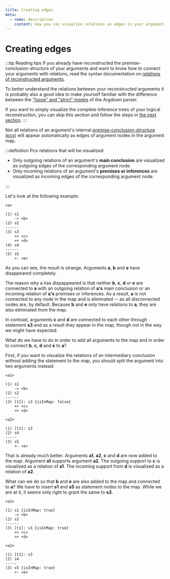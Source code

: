 ```yaml
---
title: Creating edges
meta:
  - name: description
    content: How you can visualize relations as edges in your argument map.
---
```


# Creating edges

:::tip Reading tips
If you already have reconstructed the premise-conclusion-structure of your arguments and want to know how to connect your arguments with relations, read the syntax documentation on [relations of reconstructed arguments](/syntax/#relations-of-reconstructed-arguments).

To better understand the relations between your reconstructed arguments it is probably also a good idea to make yourself familiar with the difference between the ["loose" and "strict" modes](/syntax/#relations-between-statements) of the Argdown parser.

If you want to simply visualize the _complete_ inference trees of your logical reconstruction, you can skip this section and follow the steps in [the next section](/guide/creating-oldschool-argument-maps-and-inference-trees.html).
:::

Not all relations of an argument's internal [premise-conclusion-structure (pcs)](/syntax/#premise-conclusion-structures) will appear automatically as edges of argument nodes in the argument map.

:::definition Pcs-relations that will be visualized

- Only outgoing relations of an argument's **main conclusion** are visualized as outgoing edges of the corresponding argument node.
- Only incoming relations of an argument's **premises or inferences** are visualized as incoming edges of the corresponding argument node.

:::

Let's look at the following example:

```argdown
<a>

(1) s1
    -> <b>
(2) s2
------
(3) s3
    +> <c>
    <+ <d>
(4) s4
------
(5) s5
    <- <e>
```

As you can see, the result is strange. Arguments **a**, **b** and **e** have disappeared completely.

The reason why a has dispappeared is that neither **b**, **c**, **d** or **e** are connected to **a** with an outgoing relation of **a's** main conclusion or an incoming relation of **a's** premises or inferences. As a result, **a** is not connected to any node in the map and is eliminated -- as all disconnected nodes are, by default. Because **b** and **e** only have relations to **a**, they are also eliminated from the map.

In contrast, arguments **c** and **d** are connected to each other through statement **s3** and as a result they appear in the map, though not in the way we might have expected.

What do we have to do in order to add all arguments to the map and in order to connect **b**, **c**, **d** and **e** to **a**?

First, if you want to visualize the relations of an intermediary conclusion without adding the statement to the map, you should split the argument into two arguments instead:

```argdown
<a1>

(1) s1
    -> <b>
(2) s2
------
(3) [t1]: s3 {isInMap: false}
    +> <c>
    <+ <d>

<a2>

(1) [t1]: s3
(2) s4
-----
(3) s5
    <- <e>
```

That is already much better. Arguments **a1**, **a2**, **c** and **d** are now added to the map. Argument **a1** supports argument **a2**. The outgoing support to **c** is visualized as a relation of **a1**. The incoming support from **d** is visualized as a relation of **a2**.

What can we do so that **b** and **e** are also added to the map and connected to **a**? We have to insert **s1** and **s5** as statement nodes to the map. While we are at it, it seems only right to grant the same to **s3**.

```argdown
<a1>

(1) s1 {isInMap: true}
    -> <b>
(2) s2
------
(3) [t1]: s3 {isInMap: true}
    +> <c>
    <+ <d>

<a2>

(1) [t1]: s3
(2) s4
-----
(3) s5 {isInMap: true}
    <- <e>
```
